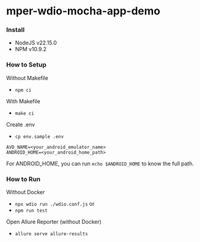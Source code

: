 # mper-wdio-mocha-app-demo

### Install
- NodeJS v22.15.0
- NPM v10.9.2

### How to Setup
Without Makefile
- `npm ci`

With Makefile
- `make ci`

Create .env
- `cp env.sample .env`
```
AVD_NAME=<your_android_emulator_name>
ANDROID_HOME=<your_android_home_path>
```

For ANDROID_HOME, you can run `echo $ANDROID_HOME` to know the full path.

### How to Run
Without Docker
- `npx wdio run ./wdio.conf.js` or
- `npm run test`

Open Allure Reporter (without Docker)
- `allure serve allure-results`
